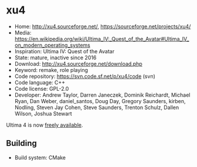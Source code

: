 # xu4

- Home: http://xu4.sourceforge.net/, https://sourceforge.net/projects/xu4/
- Media: https://en.wikipedia.org/wiki/Ultima_IV:_Quest_of_the_Avatar#Ultima_IV_on_modern_operating_systems
- Inspiration: Ultima IV: Quest of the Avatar
- State: mature, inactive since 2016
- Download: http://xu4.sourceforge.net/download.php
- Keyword: remake, role playing
- Code repository: https://svn.code.sf.net/p/xu4/code (svn)
- Code language: C++
- Code license: GPL-2.0
- Developer: Andrew Taylor, Darren Janeczek, Dominik Reichardt, Michael Ryan, Dan Weber, daniel_santos, Doug Day, Gregory Saunders, kirben, Nodling, Steven Jay Cohen, Steve Saunders, Trenton Schulz, Dallen Wilson, Joshua Stewart

Ultima 4 is now [freely available](https://www.gog.com/game/ultima_4).

## Building

- Build system: CMake
